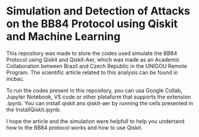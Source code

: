 # Simulation and Detection of Attacks on the BB84 Protocol using Qiskit and Machine Learning

This repository was made to store the codes used simulate the BB84 Protocol using Qiskit and Qiskit-Aer, which was made as an Academic Collaboration between
Brazil and Czech Republic in the UNIGOU Remote Program. The scientific article related to this analysis can be found in incbac.

To run the codes present in this repository, you can usa Google Collab, Jupyter Notebook, VS code or other plataform that supports the extension .ipynb.
You can install qiskit ans qiskit-aer by running the cells presented in the InstallQiskit.ipynb.

I hope the article and the simulation were helpfull to help you undertand how to the BB84 protocol works and how to use Qiskit.

